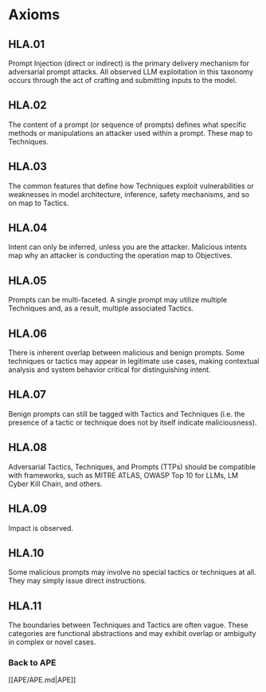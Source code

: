 # Axioms

## HLA.01 
Prompt Injection (direct or indirect) is the primary delivery mechanism for adversarial prompt attacks. All observed LLM exploitation in this taxonomy occurs through the act of crafting and submitting inputs to the model.

## HLA.02 
The content of a prompt (or sequence of prompts) defines what specific methods or manipulations an attacker used within a prompt. These map to Techniques.

## HLA.03 
The common features that define how Techniques exploit vulnerabilities or weaknesses in model architecture, inference, safety mechanisms, and so on map to Tactics.

## HLA.04 
Intent can only be inferred, unless you are the attacker. Malicious intents map why an attacker is conducting the operation map to Objectives.

## HLA.05 
Prompts can be multi-faceted. A single prompt may utilize multiple Techniques and, as a result, multiple associated Tactics.

## HLA.06 
There is inherent overlap between malicious and benign prompts. Some techniques or tactics may appear in legitimate use cases, making contextual analysis and system behavior critical for distinguishing intent.

## HLA.07 
Benign prompts can still be tagged with Tactics and Techniques (i.e. the presence of a tactic or technique does not by itself indicate maliciousness).

## HLA.08 
Adversarial Tactics, Techniques, and Prompts (TTPs) should be compatible with frameworks, such as MITRE ATLAS, OWASP Top 10 for LLMs, LM Cyber Kill Chain, and others.

## HLA.09 
Impact is observed.

## HLA.10 
Some malicious prompts may involve no special tactics or techniques at all. They may simply issue direct instructions.

## HLA.11 
The boundaries between Techniques and Tactics are often vague. These categories are functional abstractions and may exhibit overlap or ambiguity in complex or novel cases.



### Back to APE
[[APE/APE.md|APE]]
